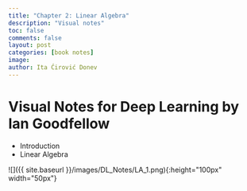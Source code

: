```yaml
---
title: "Chapter 2: Linear Algebra"
description: "Visual notes"
toc: false
comments: false
layout: post
categories: [book notes]
image: 
author: Ita Ćirović Donev
---
```


# Visual Notes for Deep Learning by Ian Goodfellow

- Introduction
- Linear Algebra

![]({{ site.baseurl }}/images/DL_Notes/LA_1.png){:height="100px" width="50px"}
